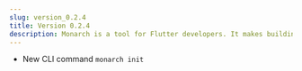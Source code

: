 ```yaml
---
slug: version_0.2.4
title: Version 0.2.4
description: Monarch is a tool for Flutter developers. It makes building beautiful apps a simpler and faster experience.
---
```


- New CLI command `monarch init`
